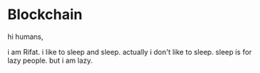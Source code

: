 # Blockchain

hi humans,

i am Rifat. i like to sleep and sleep.
actually i don't like to sleep. sleep is for lazy people.
but i am lazy.
